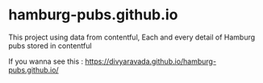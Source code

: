 # hamburg-pubs.github.io

This project using data from contentful,
Each and every detail of Hamburg pubs stored in contentful 

If you wanna see this :  https://divyaravada.github.io/hamburg-pubs.github.io/


